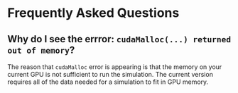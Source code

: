 # Frequently Asked Questions

## Why do I see the errror: `cudaMalloc(...) returned out of memory`?

The reason that `cudaMalloc` error is appearing is that the memory on your current GPU is not sufficient to run the simulation. The current version requires all of the data needed for a simulation to fit in GPU memory. 

  
